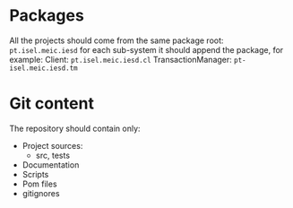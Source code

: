 # Packages
All the projects should come from the same package root:
``pt.isel.meic.iesd``
for each sub-system it should append the package,
for example:
Client: ``pt.isel.meic.iesd.cl``
TransactionManager: ``pt-isel.meic.iesd.tm``

# Git content
The repository should contain only:
* Project sources:
  * src, tests
* Documentation
* Scripts
* Pom files
* gitignores